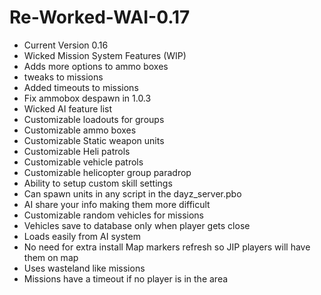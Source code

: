 Re-Worked-WAI-0.17
==================

* Current Version 0.16 
* Wicked Mission System  Features (WIP)
* Adds more options to ammo boxes 
* tweaks to missions 
* Added timeouts to missions 
* Fix ammobox despawn in 1.0.3   
* Wicked AI feature list   
* Customizable loadouts for groups 
* Customizable ammo boxes 
* Customizable Static weapon units 
* Customizable Heli patrols 
* Customizable vehicle patrols 
* Customizable helicopter group paradrop 
* Ability to setup custom skill settings 
* Can spawn units in any script in the dayz_server.pbo 
* AI share your info making them more difficult   
* Customizable random vehicles for missions 
* Vehicles save to database only when player gets close 
* Loads easily from AI system
* No need for extra install Map markers refresh so JIP players will have them on map 
* Uses wasteland like missions 
* Missions have a timeout if no player is in the area
